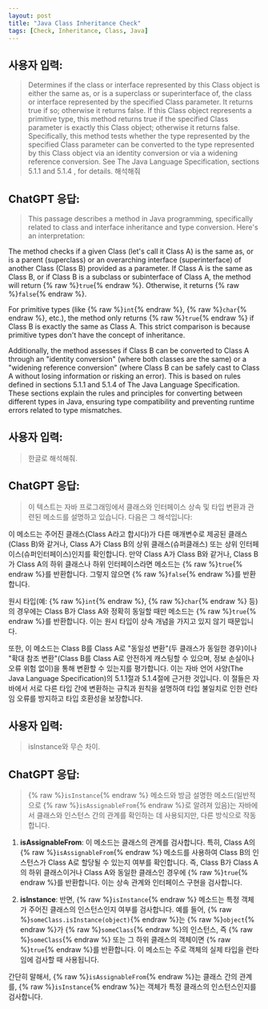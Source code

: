 ```yaml
---
layout: post
title: "Java Class Inheritance Check"
tags: [Check, Inheritance, Class, Java]
---
```


## 사용자 입력:
> Determines if the class or interface represented by this Class object is either the same as, or is a superclass or superinterface of, the class or interface represented by the specified Class parameter. It returns true if so; otherwise it returns false. If this Class object represents a primitive type, this method returns true if the specified Class parameter is exactly this Class object; otherwise it returns false.
Specifically, this method tests whether the type represented by the specified Class parameter can be converted to the type represented by this Class object via an identity conversion or via a widening reference conversion. See The Java Language Specification, sections 5.1.1 and 5.1.4 , for details. 해석해줘

## ChatGPT 응답:
> This passage describes a method in Java programming, specifically related to class and interface inheritance and type conversion. Here's an interpretation:

The method checks if a given Class (let's call it Class A) is the same as, or is a parent (superclass) or an overarching interface (superinterface) of another Class (Class B) provided as a parameter. If Class A is the same as Class B, or if Class B is a subclass or subinterface of Class A, the method will return {% raw %}`true`{% endraw %}. Otherwise, it returns {% raw %}`false`{% endraw %}.

For primitive types (like {% raw %}`int`{% endraw %}, {% raw %}`char`{% endraw %}, etc.), the method only returns {% raw %}`true`{% endraw %} if Class B is exactly the same as Class A. This strict comparison is because primitive types don't have the concept of inheritance.

Additionally, the method assesses if Class B can be converted to Class A through an "identity conversion" (where both classes are the same) or a "widening reference conversion" (where Class B can be safely cast to Class A without losing information or risking an error). This is based on rules defined in sections 5.1.1 and 5.1.4 of The Java Language Specification. These sections explain the rules and principles for converting between different types in Java, ensuring type compatibility and preventing runtime errors related to type mismatches.

## 사용자 입력:
> 한글로 해석해줘.

## ChatGPT 응답:
> 이 텍스트는 자바 프로그래밍에서 클래스와 인터페이스 상속 및 타입 변환과 관련된 메소드를 설명하고 있습니다. 다음은 그 해석입니다:

이 메소드는 주어진 클래스(Class A라고 합시다)가 다른 매개변수로 제공된 클래스(Class B)와 같거나, Class A가 Class B의 상위 클래스(슈퍼클래스) 또는 상위 인터페이스(슈퍼인터페이스)인지를 확인합니다. 만약 Class A가 Class B와 같거나, Class B가 Class A의 하위 클래스나 하위 인터페이스라면 메소드는 {% raw %}`true`{% endraw %}를 반환합니다. 그렇지 않으면 {% raw %}`false`{% endraw %}를 반환합니다.

원시 타입(예: {% raw %}`int`{% endraw %}, {% raw %}`char`{% endraw %} 등)의 경우에는 Class B가 Class A와 정확히 동일할 때만 메소드는 {% raw %}`true`{% endraw %}를 반환합니다. 이는 원시 타입이 상속 개념을 가지고 있지 않기 때문입니다.

또한, 이 메소드는 Class B를 Class A로 "동일성 변환"(두 클래스가 동일한 경우)이나 "확대 참조 변환"(Class B를 Class A로 안전하게 캐스팅할 수 있으며, 정보 손실이나 오류 위험 없이)을 통해 변환할 수 있는지를 평가합니다. 이는 자바 언어 사양(The Java Language Specification)의 5.1.1절과 5.1.4절에 근거한 것입니다. 이 절들은 자바에서 서로 다른 타입 간에 변환하는 규칙과 원칙을 설명하여 타입 불일치로 인한 런타임 오류를 방지하고 타입 호환성을 보장합니다.

## 사용자 입력:
> isInstance와 무슨 차이.

## ChatGPT 응답:
> {% raw %}`isInstance`{% endraw %} 메소드와 방금 설명한 메소드(일반적으로 {% raw %}`isAssignableFrom`{% endraw %}로 알려져 있음)는 자바에서 클래스와 인스턴스 간의 관계를 확인하는 데 사용되지만, 다른 방식으로 작동합니다.

1. **isAssignableFrom**: 이 메소드는 클래스의 관계를 검사합니다. 특히, Class A의 {% raw %}`isAssignableFrom`{% endraw %} 메소드를 사용하여 Class B의 인스턴스가 Class A로 할당될 수 있는지 여부를 확인합니다. 즉, Class B가 Class A의 하위 클래스이거나 Class A와 동일한 클래스인 경우에 {% raw %}`true`{% endraw %}를 반환합니다. 이는 상속 관계와 인터페이스 구현을 검사합니다.

2. **isInstance**: 반면, {% raw %}`isInstance`{% endraw %} 메소드는 특정 객체가 주어진 클래스의 인스턴스인지 여부를 검사합니다. 예를 들어, {% raw %}`someClass.isInstance(object)`{% endraw %}는 {% raw %}`object`{% endraw %}가 {% raw %}`someClass`{% endraw %}의 인스턴스, 즉 {% raw %}`someClass`{% endraw %} 또는 그 하위 클래스의 객체이면 {% raw %}`true`{% endraw %}를 반환합니다. 이 메소드는 주로 객체의 실제 타입을 런타임에 검사할 때 사용됩니다.

간단히 말해서, {% raw %}`isAssignableFrom`{% endraw %}는 클래스 간의 관계를, {% raw %}`isInstance`{% endraw %}는 객체가 특정 클래스의 인스턴스인지를 검사합니다.

